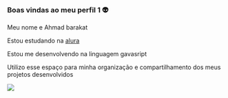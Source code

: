 ### Boas vindas ao meu perfil 1 👽

Meu nome e Ahmad barakat

Estou estudando na [alura](https:www.alura.com)

Estou me desenvolvendo na linguagem gavasript

Utilizo esse espaço para minha organização e compartilhamento dos meus projetos desenvolvidos 

![](https://media.tenor.com/-RHLoZc1J-QAAAAM/nick-young-question-mark.gif)
